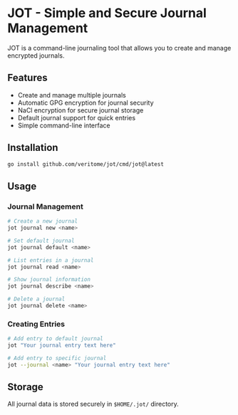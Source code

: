 # JOT - Simple and Secure Journal Management

JOT is a command-line journaling tool that allows you to create and manage encrypted journals.

## Features

- Create and manage multiple journals
- Automatic GPG encryption for journal security
- NaCl encryption for secure journal storage
- Default journal support for quick entries
- Simple command-line interface

## Installation

```bash
go install github.com/veritome/jot/cmd/jot@latest
```

## Usage

### Journal Management

```bash
# Create a new journal
jot journal new <name>

# Set default journal
jot journal default <name>

# List entries in a journal
jot journal read <name>

# Show journal information
jot journal describe <name>

# Delete a journal
jot journal delete <name>
```

### Creating Entries

```bash
# Add entry to default journal
jot "Your journal entry text here"

# Add entry to specific journal
jot --journal <name> "Your journal entry text here"
```

## Storage

All journal data is stored securely in `$HOME/.jot/` directory. 